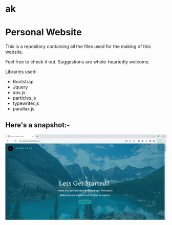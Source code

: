 # ak
# Personal Website

This is a repository containing all the files used for the making of this website.

Feel free to check it out. Suggestions are whole-heartedly welcome.

Libraries used-
 -  Bootstrap
 -  Jquery
 -  aos.js
 -  particles.js
 -  typewriter.js
 -  parallax.js
 
 ## Here's a snapshot:-
 ![](images/ss.png)
